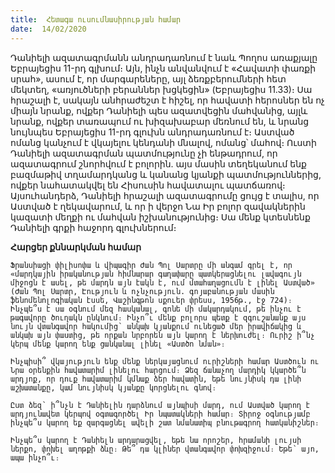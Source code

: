 ```yaml
---
title:  Հետագա ուսումնասիրության համար
date:  14/02/2020
---
```


Դանիելի ազատագրմանն անդրադառնում է նաև Պողոս առաքյալը Եբրայեցիս 11-րդ գլխում։ Այն, ինչն անվանվում է «Հավատի փառքի սրահ», ասում է, որ մարգարեները, այլ ձեռքբերումների հետ մեկտեղ, «առյուծների բերաններ խցկեցին» (Եբրայեցիս 11.33)։ Սա հրաշալի է, սակայն անհրաժեշտ է հիշել, որ հավատի հերոսներ են ոչ միայն նրանք, ովքեր Դանիելի պես ազատվեցին մահվանից, այլև նրանք, ովքեր տառապում ու խիզախաբար մեռնում են, և նրանց նույնպես Եբրայեցիս 11-րդ գլուխն անդրադառնում է։ Աստված ոմանց կանչում է վկայելու կենդանի մնալով, ոմանց՝ մահով։ Ուստի Դանիելի ազատագրման պատմությունը չի ենթադրում, որ ազատագրում շնորհվում է բոլորին. այս մասին տեղեկանում ենք բազմաթիվ տղամարդկանց և կանանց կյանքի պատմություններից, ովքեր նահատակվել են Հիսուսին հավատալու պատճառով։ Այսուհանդերձ, Դանիելի հրաշալի ազատագրումը ցույց է տալիս, որ Աստված է ղեկավարում, և որ ի վերջո Նա Իր բոլոր զավակներին կազատի մեղքի ու մահվան իշխանությունից։ Սա մենք կտեսնենք Դանիելի գրքի հաջորդ գլուխներում։

**Հարցեր քննարկման համար**

`Ֆրանսիացի փիլիսոփա և վիպագիր Ժան Պոլ Սարտրը մի անգամ գրել է, որ «մարդկային իրականության հիմնարար գաղափարը պատկերացնելու լավագույն միջոցն է ասել, թե մարդն այն էակն է, ում մտահաղացումն է լինել Աստված» (Ժան Պոլ Սարտր, Էություն և ոչնչություն. գոյաբանության մասին ֆենոմենոլոգիական էսսե, Վաշինգթոն սքուեր փրեսս, 1956թ., էջ 724)։ Ինչպե՞ս է սա օգնում մեզ հասկանալ, գոնե մի մակարդակում, թե ինչու է թագավորը ծուղակն ընկնում։ Ինչո՞ւ մենք բոլորս պետք է զգուշանանք այս նույն վտանգավոր հակումից՝ անկախ կյանքում ունեցած մեր իրավիճակից և անկախ այն փաստից, թե որքան նրբորեն այն կարող է ներխուժել։ Ուրիշ ի՞նչ կերպ մենք կարող ենք ցանկանալ լինել «Աստծո նման»։`

`Ինչպիսի՞ վկայություն ենք մենք ներկայացնում ուրիշների համար Աստծուն ու Նրա օրենքին հավատարիմ լինելու հարցում։ Ձեզ ճանաչող մարդիկ կկարծե՞ն արդյոք, որ դուք հավատարիմ կմնաք ձեր հավատին, եթե նույնիսկ դա լինի աշխատանքը, կամ նույնիսկ կյանքը կորցնելու գնով։`

`Ըստ ձեզ՝ ի՞նչն է Դանիելին դարձնում այնպիսի մարդ, ում Աստված կարող է արդյունավետ կերպով օգտագործել Իր նպատակների համար։ Տիրոջ օգնությամբ ինչպե՞ս կարող եք զարգացնել ավելի շատ նմանատիպ բնութագրող հատկանիշներ։`

`Ինչպե՞ս կարող է Դանիելն արդարացվել, եթե նա որոշեր, հրամանի լույսի ներքո, փոխել աղոթքի ձևը։ Թե՞ դա կլիներ վտանգավոր փոխզիջում։ Եթե՝ այո, ապա ինչո՞ւ։`
